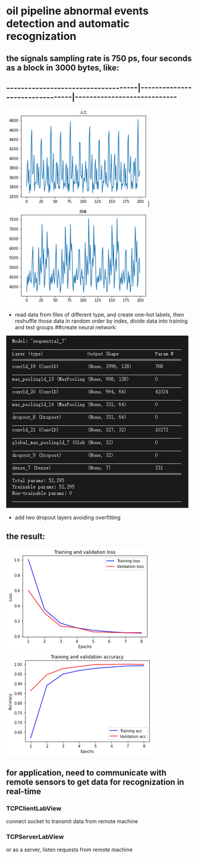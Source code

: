 # oil pipeline abnormal events detection and automatic recognization
  ## the signals sampling rate is 750 ps, four seconds as a block in 3000 bytes, like:
## ------------------------------------|--------------------------------|----------------------------
![GitHub Logo](https://github.com/choybeen/deeplearn/blob/main/fibersignal/imgs/sig1.png?raw=true)|![GitHub Logo](https://github.com/choybeen/deeplearn/blob/main/fibersignal/imgs/sig3.png?raw=true)
* read data from files of different type, and create one-hot labels, then reshuffle those data in random order by index, divide data into training and test groups 
##create neural network:

![GitHub Logo](https://github.com/choybeen/deeplearn/blob/main/fibersignal/imgs/Capture.JPG?raw=true)
* add two dropout layers avoiding overfitting 

## the result:
![GitHub Logo](https://github.com/choybeen/deeplearn/blob/main/fibersignal/imgs/download.png?raw=true)
![GitHub Logo](https://github.com/choybeen/deeplearn/blob/main/fibersignal/imgs/download%20(1).png?raw=true)

## for application, need to communicate with remote sensors to get data for recognization in real-time
### TCPClientLabView
   connect socket to transmit data from remote machine
### TCPServerLabView
   or as a server, listen requests from remote machine
